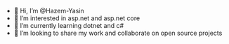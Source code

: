 - 👋 Hi, I’m @Hazem-Yasin
- 👀 I’m interested in asp.net and asp.net core
- 🌱 I’m currently learning dotnet and c#
- 💞️ I’m looking to share my work and collaborate on open source projects

<!---
Hazem-Yasin/Hazem-Yasin is a ✨ special ✨ repository because its `README.md` (this file) appears on your GitHub profile.
You can click the Preview link to take a look at your changes.
--->
